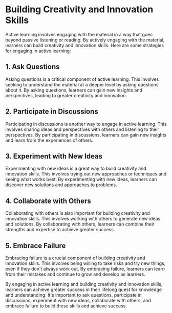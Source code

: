 Building Creativity and Innovation Skills
=================================================================================

Active learning involves engaging with the material in a way that goes beyond passive listening or reading. By actively engaging with the material, learners can build creativity and innovation skills. Here are some strategies for engaging in active learning:

1\. Ask Questions
----------------

Asking questions is a critical component of active learning. This involves seeking to understand the material at a deeper level by asking questions about it. By asking questions, learners can gain new insights and perspectives, leading to greater creativity and innovation.

2\. Participate in Discussions
-----------------------------

Participating in discussions is another way to engage in active learning. This involves sharing ideas and perspectives with others and listening to their perspectives. By participating in discussions, learners can gain new insights and learn from the experiences of others.

3\. Experiment with New Ideas
----------------------------

Experimenting with new ideas is a great way to build creativity and innovation skills. This involves trying out new approaches or techniques and seeing what works best. By experimenting with new ideas, learners can discover new solutions and approaches to problems.

4\. Collaborate with Others
--------------------------

Collaborating with others is also important for building creativity and innovation skills. This involves working with others to generate new ideas and solutions. By collaborating with others, learners can combine their strengths and expertise to achieve greater success.

5\. Embrace Failure
------------------

Embracing failure is a crucial component of building creativity and innovation skills. This involves being willing to take risks and try new things, even if they don't always work out. By embracing failure, learners can learn from their mistakes and continue to grow and develop as learners.

By engaging in active learning and building creativity and innovation skills, learners can achieve greater success in their lifelong quest for knowledge and understanding. It's important to ask questions, participate in discussions, experiment with new ideas, collaborate with others, and embrace failure to build these skills and achieve success.
